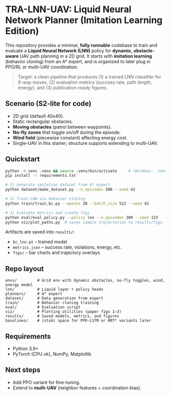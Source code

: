 # TRA-LNN-UAV: Liquid Neural Network Planner (Imitation Learning Edition)

This repository provides a minimal, **fully runnable** codebase to train and evaluate a
**Liquid Neural Network (LNN)** policy for **dynamic, obstacle-aware** UAV path planning
in a 2D grid. It starts with **imitation learning** (behavior cloning) from an A* expert,
and is organized to later plug in PPO/RL or multi-UAV coordination.

> Target: a clean pipeline that produces (1) a trained LNN classifier for 9-way moves,
> (2) evaluation metrics (success rate, path length, energy), and (3) publication-ready figures.

## Scenario (S2-lite for code)
- 2D grid (default 40x40).
- Static rectangular obstacles.
- **Moving obstacles** (patrol between waypoints).
- **No-fly zones** that toggle on/off during the episode.
- **Wind field** (piecewise constant) affecting energy cost.
- Single-UAV in this starter; structure supports extending to multi-UAV.

## Quickstart
```bash
python -m venv .venv && source .venv/bin/activate     # (Windows: .venv\Scripts\activate)
pip install -r requirements.txt

# 1) Generate imitation dataset from A* expert
python dataset/make_dataset.py --n_episodes 500 --seed 42

# 2) Train LNN via behavior cloning
python train/train_bc.py --epochs 20 --batch_size 512 --seed 42

# 3) Evaluate metrics and create figs
python eval/eval_policy.py --policy lnn --n_episodes 200 --seed 123
python viz/plot_paths.py  # saves sample trajectories to results/figs
```

Artifacts are saved into `results/`:
- `bc_lnn.pt` – trained model
- `metrics.json` – success rate, violations, energy, etc.
- `figs/` – bar charts and trajectory overlays

## Repo layout
```
envs/         # Grid env with dynamic obstacles, no-fly toggles, wind, energy model
lnn/          # Liquid layer + policy heads
planners/     # A* expert
dataset/      # Data generation from expert
train/        # Behavior cloning training
eval/         # Evaluation script
viz/          # Plotting utilities (paper figs 1–3)
results/      # Saved models, metrics, and figures
baselines/    # (stub) space for PPO-LSTM or RRT* variants later
```

## Requirements
- Python 3.9+
- PyTorch (CPU ok), NumPy, Matplotlib

## Next steps
- Add PPO variant for fine-tuning.
- Extend to **multi-UAV** (neighbor features + coordination bias).
